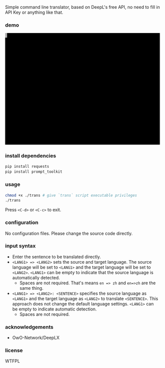 Simple command line translator, based on DeepL's free API, no need to fill in API Key or anything like that.

### demo
![demo](./gif/demo.gif)

### install dependencies
```bash
pip install requests
pip install prompt_toolkit
```

### usage
```bash
chmod +x ./trans # give `trans` script executable privileges
./trans
```
Press `<C-d>` or `<C-c>` to exit.

### configuration
No configuration files. Please change the source code directly.

### input syntax
+ Enter the sentence to be translated directly.
+ `<LANG1> => <LANG2>` sets the source and target language. The source language will be set to `<LANG1>` and the target language will be set to `<LANG2>`. `<LANG1>` can be empty to indicate that the source language is automatically detected.
    + Spaces are not required. That's means `en => zh` and `en=>zh` are the same thing.
+ `<LANG1> => <LANG2>: <SENTENCE>` specifies the source language as `<LANG1>` and the target language as `<LANG2>` to translate `<SENTENCE>`. This approach does not change the default language settings. `<LANG1>` can be empty to indicate automatic detection.
    + Spaces are not required.

### acknowledgements
+ OwO-Network/DeepLX

### license
WTFPL
